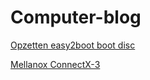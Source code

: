 # Computer-blog

[Opzetten easy2boot boot disc](easy2boot.md)

[Mellanox ConnectX-3](mellanox-connectx-3.md)
